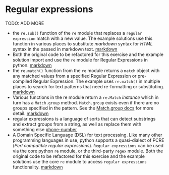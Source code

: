 # Regular expressions

TODO: ADD MORE

- the `re.sub()` function of the `re` module that replaces a `regular expression` match with a new value. The example solutions use this function in various places to substitute _markdown_ syntax for _HTML_ syntax in the passed in markdown text. [markdown](../exercise-concepts/markdown.md)
- Both the original code to be refactored for this exercise and the example solution import and use the `re` module for Regular Expressions in python. [markdown](../exercise-concepts/markdown.md)
- the `re.match()` function from the `re` module returns a `match` object with any matched values from a specified Regular Expression or pre-compiled Regular Expression. The example uses `re.match()` in multiple places to search for text patterns that need re-formatting or substituting. [markdown](../exercise-concepts/markdown.md)
- Various functions in the re module return a `re.Match` _instance_ which in turn has a `Match.group` method. `Match.group` exists even if there are no groups specified in the pattern. See the [Match.group docs](https://docs.python.org/3/library/re.html#re.Match.group) for more detail. [markdown](../exercise-concepts/markdown.md)
- regular expressions is a language of sorts that can detect substrings and extract groups from a string, as well as replace them with something else [phone-number](../exercise-concepts/phone-number.md)
- A Domain Specific Language (DSL) for text processing. Like many other programming languages in use, python supports a quasi-dialect of PCRE (_Perl compatible regular expressions_). `Regular expressions` can be used via the core python `re` module, or the third-party `regex` module. Both the original code to be refactored for this exercise and the example solutions use the core `re` module to access `regular expressions` functionality. [markdown](../exercise-concepts/markdown.md)
